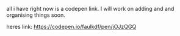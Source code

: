 all i have right now is a codepen link. I will work on adding and and organising things soon. 

heres link: https://codepen.io/faulkdf/pen/jOJzQGQ 